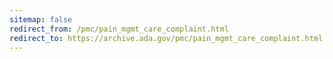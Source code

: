 ```yaml
---
sitemap: false 
redirect_from: /pmc/pain_mgmt_care_complaint.html 
redirect_to: https://archive.ada.gov/pmc/pain_mgmt_care_complaint.html 
---
```

